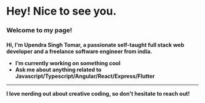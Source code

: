 <h1>Hey! Nice to see you.</h1>
<h3>Welcome to my page!<h4>

<p>Hi, I'm Upendra Singh Tomar, a passionate self-taught full stack web developer and a freelance software engineer from india.</p>

<ul>
  <li>I’m currently working on something cool</li>
  <li>Ask me about anything related to Javascript/Typescript/Angular/React/Express/Flutter</li>
</ul>

<hr>

<p>I <strong>love</strong> nerding out about creative coding, so don't hesitate to reach out!</p>
